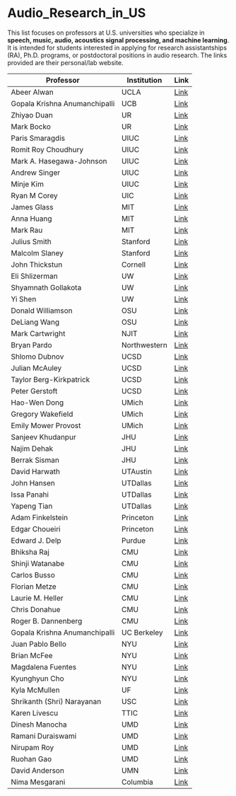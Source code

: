 # Audio\_Research\_in\_US

This list focuses on professors at U.S. universities who specialize in **speech, music, audio, acoustics signal processing, and machine learning**. It is intended for students interested in applying for research assistantships (RA), Ph.D. programs, or postdoctoral positions in audio research. The links provided are their personal/lab website.



| Professor                           | Institution            | Link                                                   |
|--------------------------------|------------------------|--------------------------------------------------------|
| Abeer Alwan                     | UCLA                   | [Link](https://www.seas.ucla.edu/spapl/index.html)        |
| Gopala Krishna Anumanchipalli   | UCB                    | [Link](https://www2.eecs.berkeley.edu/Faculty/Homepages/gopala.html) |
| Zhiyao Duan                     | UR                     | [Link](https://labsites.rochester.edu/air/index.html)     |
| Mark Bocko                      | UR                     | [Link](https://www.hajim.rochester.edu/ece/people/faculty/bocko_mark/index.html) |
| Paris Smaragdis                 | UIUC                   | [Link](https://paris.cs.illinois.edu/)                    |
| Romit Roy Choudhury             | UIUC                   | [Link](https://croy.web.engr.illinois.edu/)               |
| Mark A. Hasegawa-Johnson        | UIUC                   | [Link](https://speechtechnology.web.illinois.edu/mark-a-hasegawa-johnson/)|
| Andrew Singer                   | UIUC                   | [Link](https://acsinger.ece.illinois.edu/)               |
| Minje Kim                       | UIUC                    | [Link](https://minjekim.com/)                  |
| Ryan M Corey | UIC | [Link](https://ece.uic.edu/profiles/corey-ryan/) |
| James Glass                     | MIT                    | [Link](https://www.csail.mit.edu/person/jim-glass)       |
| Anna Huang | MIT | [Link](https://czhuang.github.io/) | 
| Mark Rau | MIT | [Link](https://mta.mit.edu/person/mark-rau) |
| Julius Smith | Stanford | [Link](https://ccrma.stanford.edu/~jos/) |
| Malcolm Slaney | Stanford | [Link](https://music.stanford.edu/people/malcolm-slaney) |
| John Thickstun | Cornell | [Link](https://johnthickstun.com/) |
| Eli Shlizerman                  | UW                     | [Link](https://faculty.washington.edu/shlizee/)            |
| Shyamnath Gollakota                      | UW                    | [Link](https://homes.cs.washington.edu/~gshyam/)                  |
| Yi Shen                         | UW                     | [Link](https://sphsc.washington.edu/content/yi-shen)      |
| Donald Williamson               | OSU                    | [Link](https://the-aspire-group.github.io/index.html)    |
| DeLiang Wang                    | OSU                    | [Link](https://www.cse.ohio-state.edu/~dwang)            |
| Mark Cartwright                 | NJIT                   | [Link](https://markcartwright.com/)                      |
| Bryan Pardo                     | Northwestern           | [Link](https://bryan-pardo.github.io/)                   |
| Shlomo Dubnov                   | UCSD                   | [Link](https://music-cms.ucsd.edu/people/faculty/regular_faculty/shlomo-dubnov/index.html)                                 |
| Julian McAuley                  | UCSD                   | [Link](https://cseweb.ucsd.edu/~jmcauley/)               |
| Taylor Berg-Kirkpatrick         | UCSD                   | [Link](https://cseweb.ucsd.edu/~tberg/)                  |
| Peter Gerstoft     | UCSD                   | [Link](https://noiselab.ucsd.edu/) |
| Hao-Wen Dong       | UMich                   | [Link](https://hermandong.com/)                  |
| Gregory Wakefield               | UMich                  | [Link](https://lsa.umich.edu/appliedphysics/people/faculty/ghw.html)|
| Emily Mower Provost             | UMich                  | [Link](https://emp.engin.umich.edu/)                      |
| Sanjeev Khudanpur               | JHU                    | [Link](https://www.clsp.jhu.edu/faculty-pages/sanjeev/)  |
| Najim Dehak                     | JHU                    | [Link](https://www.clsp.jhu.edu/faculty/najim-dehak/)    |
| Berrak Sisman                   | JHU               | [Link](https://engineering.jhu.edu/faculty/berrak-sisman/)           |
| David Harwath                   | UTAustin               | [Link](https://www.cs.utexas.edu/~harwath/)              |
| John Hansen                     | UTDallas               | [Link](https://ece.utdallas.edu/staff/john-hansen/)      |
| Issa Panahi                     | UTDallas               | [Link](https://labs.utdallas.edu/ssprl/)                 |
| Yapeng Tian                      | UTDallas                    | [Link](https://www.yapengtian.com/)                  |
| Adam Finkelstein                | Princeton              | [Link](https://pixl.cs.princeton.edu/pubs-af.php?sort=a&q=finkelstein&cite=l)                       |
| Edgar Choueiri                  | Princeton              | [Link](https://3d3a.princeton.edu/people/edgar-choueiri) |
| Edward J. Delp                  | Purdue                 | [Link](https://www.cerias.purdue.edu/site/people/faculty/view/649) |
| Bhiksha Raj                     | CMU                    | [Link](http://mlsp.cs.cmu.edu/people/bhiksha/)           |
| Shinji Watanabe                 | CMU                    | [Link](https://sites.google.com/view/shinjiwatanabe)     |
| Carlos Busso                    | CMU               | [Link](https://carlosbusso.com/)            |
| Florian Metze                   | CMU                    | [Link](https://www.cs.cmu.edu/~fmetze/interACT/Home.html)|
| Laurie M. Heller                | CMU                    | [Link](https://www.auditorylab.org/)                     |
| Chris Donahue                   | CMU                    | [Link](https://chrisdonahue.com/)                         |
| Roger B. Dannenberg             | CMU                    | [Link](https://www.cs.cmu.edu/~rbd/)                      |
| Gopala Krishna Anumanchipalli  | UC Berkeley                    | [Link](https://www2.eecs.berkeley.edu/Faculty/Homepages/gopala.html)                      |
| Juan Pablo Bello                | NYU                    | [Link](https://engineering.nyu.edu/faculty/juan-pablo-bello) |
| Brian McFee | NYU | [Link](https://brianmcfee.net/) |
| Magdalena Fuentes               | NYU                    | [Link](https://steinhardt.nyu.edu/people/magdalena-fuentes) |
| Kyunghyun Cho                   | NYU                    | [Link](https://kyunghyuncho.me/)                          |
| Kyla McMullen                   | UF                     | [Link](https://kylamcmullen.com/)                         |
| Shrikanth (Shri) Narayanan      | USC                    | [Link](https://sail.usc.edu/people/shri.html)              |
| Karen Livescu                   | TTIC                   | [Link](https://home.ttic.edu/~klivescu/)                   |
| Dinesh Manocha                  | UMD                    | [Link](https://www.cs.umd.edu/people/dmanocha)             |
| Ramani Duraiswami               | UMD                    | [Link](https://users.umiacs.umd.edu/~ramani/)              |
| Nirupam Roy                     | UMD                    | [Link](https://icosmos.cs.umd.edu/)                       |
| Ruohan Gao | UMD | [Link](https://ruohangao.github.io/) |
| David Anderson                  | UMN                    | [Link](https://scse.d.umn.edu/faculty-staff/david-anderson) |
| Nima Mesgarani                  | Columbia               | [Link](http://nima.ee.columbia.edu/)                       |